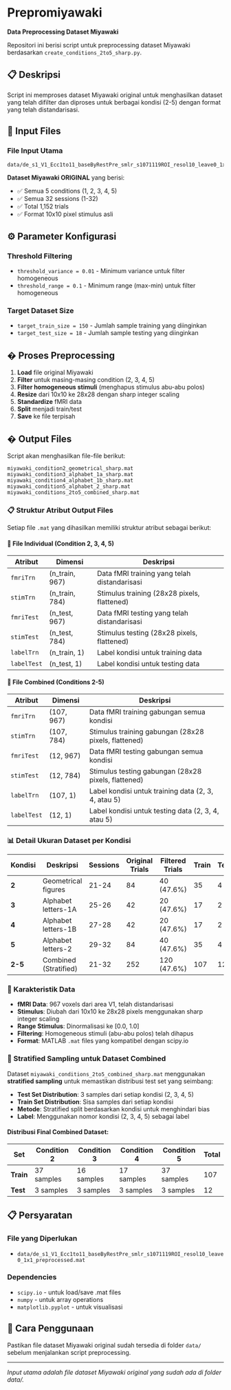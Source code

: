 # Prepromiyawaki

**Data Preprocessing Dataset Miyawaki**

Repositori ini berisi script untuk preprocessing dataset Miyawaki berdasarkan `create_conditions_2to5_sharp.py`.

## 📋 Deskripsi

Script ini memproses dataset Miyawaki original untuk menghasilkan dataset yang telah difilter dan diproses untuk berbagai kondisi (2-5) dengan format yang telah distandarisasi.

## 📁 Input Files

### File Input Utama
```
data/de_s1_V1_Ecc1to11_baseByRestPre_smlr_s1071119ROI_resol10_leave0_1x1_preprocessed.mat
```

**Dataset Miyawaki ORIGINAL** yang berisi:
- ✅ Semua 5 conditions (1, 2, 3, 4, 5)
- ✅ Semua 32 sessions (1-32)
- ✅ Total 1,152 trials
- ✅ Format 10x10 pixel stimulus asli

## ⚙️ Parameter Konfigurasi

### Threshold Filtering
- `threshold_variance = 0.01` - Minimum variance untuk filter homogeneous
- `threshold_range = 0.1` - Minimum range (max-min) untuk filter homogeneous

### Target Dataset Size
- `target_train_size = 150` - Jumlah sample training yang diinginkan
- `target_test_size = 18` - Jumlah sample testing yang diinginkan

## � Proses Preprocessing

1. **Load** file original Miyawaki
2. **Filter** untuk masing-masing condition (2, 3, 4, 5)
3. **Filter homogeneous stimuli** (menghapus stimulus abu-abu polos)
4. **Resize** dari 10x10 ke 28x28 dengan sharp integer scaling
5. **Standardize** fMRI data
6. **Split** menjadi train/test
7. **Save** ke file terpisah

## � Output Files

Script akan menghasilkan file-file berikut:

```
miyawaki_condition2_geometrical_sharp.mat
miyawaki_condition3_alphabet_1a_sharp.mat
miyawaki_condition4_alphabet_1b_sharp.mat
miyawaki_condition5_alphabet_2_sharp.mat
miyawaki_conditions_2to5_combined_sharp.mat
```

### 📋 Struktur Atribut Output Files

Setiap file `.mat` yang dihasilkan memiliki struktur atribut sebagai berikut:

#### 🔹 File Individual (Condition 2, 3, 4, 5)

| Atribut | Dimensi | Deskripsi |
|---------|---------|-----------|
| `fmriTrn` | (n_train, 967) | Data fMRI training yang telah distandarisasi |
| `stimTrn` | (n_train, 784) | Stimulus training (28x28 pixels, flattened) |
| `fmriTest` | (n_test, 967) | Data fMRI testing yang telah distandarisasi |
| `stimTest` | (n_test, 784) | Stimulus testing (28x28 pixels, flattened) |
| `labelTrn` | (n_train, 1) | Label kondisi untuk training data |
| `labelTest` | (n_test, 1) | Label kondisi untuk testing data |

#### 🔹 File Combined (Conditions 2-5)

| Atribut | Dimensi | Deskripsi |
|---------|---------|-----------|
| `fmriTrn` | (107, 967) | Data fMRI training gabungan semua kondisi |
| `stimTrn` | (107, 784) | Stimulus training gabungan (28x28 pixels, flattened) |
| `fmriTest` | (12, 967) | Data fMRI testing gabungan semua kondisi |
| `stimTest` | (12, 784) | Stimulus testing gabungan (28x28 pixels, flattened) |
| `labelTrn` | (107, 1) | Label kondisi untuk training data (2, 3, 4, atau 5) |
| `labelTest` | (12, 1) | Label kondisi untuk testing data (2, 3, 4, atau 5) |

### 📊 Detail Ukuran Dataset per Kondisi

| Kondisi | Deskripsi | Sessions | Original Trials | Filtered Trials | Train | Test |
|---------|-----------|----------|----------------|----------------|-------|------|
| **2** | Geometrical figures | 21-24 | 84 | 40 (47.6%) | 35 | 4 |
| **3** | Alphabet letters-1A | 25-26 | 42 | 20 (47.6%) | 17 | 2 |
| **4** | Alphabet letters-1B | 27-28 | 42 | 20 (47.6%) | 17 | 2 |
| **5** | Alphabet letters-2 | 29-32 | 84 | 40 (47.6%) | 35 | 4 |
| **2-5** | Combined (Stratified) | 21-32 | 252 | 120 (47.6%) | 107 | 12 |

### 🎯 Karakteristik Data

- **fMRI Data**: 967 voxels dari area V1, telah distandarisasi
- **Stimulus**: Diubah dari 10x10 ke 28x28 pixels menggunakan sharp integer scaling
- **Range Stimulus**: Dinormalisasi ke [0.0, 1.0]
- **Filtering**: Homogeneous stimuli (abu-abu polos) telah dihapus
- **Format**: MATLAB `.mat` files yang kompatibel dengan scipy.io

### 🎲 Stratified Sampling untuk Dataset Combined

Dataset `miyawaki_conditions_2to5_combined_sharp.mat` menggunakan **stratified sampling** untuk memastikan distribusi test set yang seimbang:

- **Test Set Distribution**: 3 samples dari setiap kondisi (2, 3, 4, 5)
- **Train Set Distribution**: Sisa samples dari setiap kondisi
- **Metode**: Stratified split berdasarkan kondisi untuk menghindari bias
- **Label**: Menggunakan nomor kondisi (2, 3, 4, 5) sebagai label

#### Distribusi Final Combined Dataset:
| Set | Condition 2 | Condition 3 | Condition 4 | Condition 5 | Total |
|-----|-------------|-------------|-------------|-------------|-------|
| **Train** | 37 samples | 16 samples | 17 samples | 37 samples | 107 |
| **Test** | 3 samples | 3 samples | 3 samples | 3 samples | 12 |

## 📋 Persyaratan

### File yang Diperlukan
- `data/de_s1_V1_Ecc1to11_baseByRestPre_smlr_s1071119ROI_resol10_leave0_1x1_preprocessed.mat`

### Dependencies
- `scipy.io` - untuk load/save .mat files
- `numpy` - untuk array operations
- `matplotlib.pyplot` - untuk visualisasi

## 🚀 Cara Penggunaan

Pastikan file dataset Miyawaki original sudah tersedia di folder `data/` sebelum menjalankan script preprocessing.

---

*Input utama adalah file dataset Miyawaki original yang sudah ada di folder data/.*

